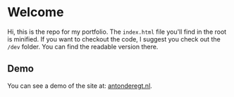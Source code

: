 # Welcome
Hi, this is the repo for my portfolio. The `index.html` file you'll find in the root is minified. If you want to checkout the code, I suggest you check out the `/dev` folder. You can find the readable version there.

## Demo
You can see a demo of the site at: [antonderegt.nl](https://antonderegt.nl).
